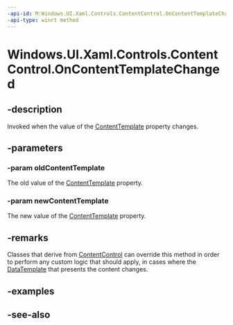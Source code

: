```yaml
---
-api-id: M:Windows.UI.Xaml.Controls.ContentControl.OnContentTemplateChanged(Windows.UI.Xaml.DataTemplate,Windows.UI.Xaml.DataTemplate)
-api-type: winrt method
---
```


<!-- Method syntax
virtual protected void OnContentTemplateChanged(Windows.UI.Xaml.DataTemplate oldContentTemplate, Windows.UI.Xaml.DataTemplate newContentTemplate)
-->

# Windows.UI.Xaml.Controls.ContentControl.OnContentTemplateChanged

## -description
Invoked when the value of the [ContentTemplate](contentcontrol_contenttemplate.md) property changes.



## -parameters
### -param oldContentTemplate
The old value of the [ContentTemplate](contentcontrol_contenttemplate.md) property.

### -param newContentTemplate
The new value of the [ContentTemplate](contentcontrol_contenttemplate.md) property.

## -remarks
Classes that derive from [ContentControl](contentcontrol.md) can override this method in order to perform any custom logic that should apply, in cases where the [DataTemplate](../windows.ui.xaml/datatemplate.md) that presents the content changes.
<!-- TODO: does this fire when the selector does it? Would guess yes. Find an implementation.-->

## -examples

## -see-also
